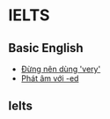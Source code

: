 # IELTS

## Basic English

- [Đừng nên dùng 'very'](docs/avoidVery.md)
- [Phát âm với -ed](docs/ed-sounds.md)



## Ielts
